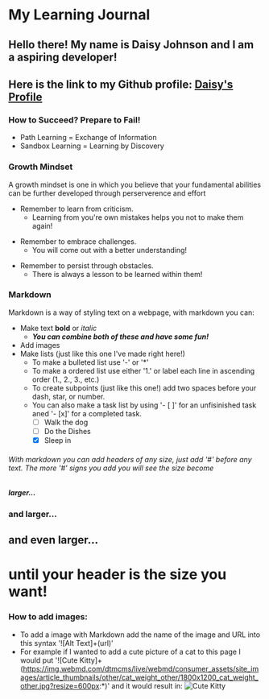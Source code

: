 # My Learning Journal

## Hello there! My name is Daisy Johnson and I am a aspiring developer! 
## Here is the link to my Github profile: [Daisy's Profile](https://github.com/daisyjanejohnson)

### How to **Succeed**? Prepare to **Fail**!
* Path Learning = Exchange of Information
* Sandbox Learning = Learning by Discovery

### Growth Mindset 

A growth mindset is one in which you believe that your fundamental abilities can be further developed through perserverence and effort
- Remember to learn from criticism.
  - Learning from you're own mistakes helps you not to make them again!
* Remember to embrace challenges.
  - You will come out with a better understanding!
- Remember to persist through obstacles.
  - There is always a lesson to be learned within them!
  
 ### Markdown
 
Markdown is a way of styling text on a webpage, with markdown you can:
* Make text __bold__ or _italic_
  - ***You can combine both of these and have some fun!***
* Add images
* Make lists (just like this one I've made right here!) 
  - To make a bulleted list use '-' or '*' 
  - To make a ordered list use either '1.' or label each line in ascending order (1., 2., 3., etc.)
  - To create subpoints (just like this one!) add two spaces before your dash, star, or number.
  - You can also make a task list by using '- [ ]' for an unfisinished task aned '- [x]' for a completed task.
    - [ ] Walk the dog
    - [ ] Do the Dishes
    - [X] Sleep in
###### With markdown you can add headers of any size, just add '#' before any text. The more '#' signs you add you will see the size become 
##### larger...
### and larger...
## and even larger...
# until your header is the size you want!

### How to add images:
* To add a image with Markdown add the name of the image and URL into this syntax '![Alt Text]+(url)'
* For example if I wanted to add a cute picture of a cat to this page I would put '![Cute Kitty]+(https://img.webmd.com/dtmcms/live/webmd/consumer_assets/site_images/article_thumbnails/other/cat_weight_other/1800x1200_cat_weight_other.jpg?resize=600px:*)' and it would result in:
![Cute Kitty](https://img.webmd.com/dtmcms/live/webmd/consumer_assets/site_images/article_thumbnails/other/cat_weight_other/1800x1200_cat_weight_other.jpg?resize=600px:*)

